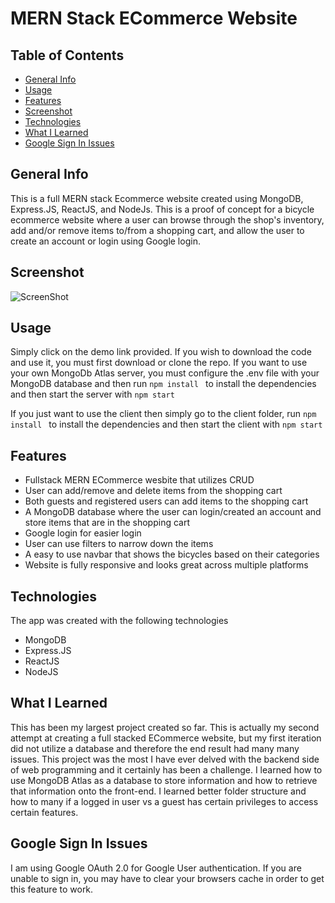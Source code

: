 # MERN Stack ECommerce Website
## Table of Contents
* [General Info](#general-info)
* [Usage](#usage)
* [Features](#features)
* [Screenshot](#screenshot)
* [Technologies](#technologies)
* [What I Learned](#what-i-learned)
* [Google Sign In Issues](#google-sign-in-issues)


## General Info
This is a full MERN stack Ecommerce website created using MongoDB, Express.JS, ReactJS, and NodeJs. This is a proof of concept for a bicycle ecommerce website where a user can browse through the shop's inventory, add and/or remove items to/from a shopping cart, and allow the user to create an account or login using Google login. 

## Screenshot
![ScreenShot](https://github.com/Leopoldov95/bicycle_ecomm/blob/main/screenshot.png?raw=true)

## Usage
Simply click on the demo link provided.
If you wish to download the code and use it, you must first download or clone the repo.
If you want to use your own MongoDb Atlas server, you must configure the .env file with your MongoDB database and then run ```npm install ``` to install the dependencies and then start the server with ```npm start ```

If you just want to use the client then simply go to the client folder, run ```npm install ``` to install the dependencies and then start the client with ```npm start ```

## Features
* Fullstack MERN ECommerce wesbite that utilizes CRUD
* User can add/remove and delete items from the shopping cart
* Both guests and registered users can add items to the shopping cart
* A MongoDB database where the user can login/created an account and store items that are in the shopping cart
* Google login for easier login
* User can use filters to narrow down the items
* A easy to use navbar that shows the bicycles based on their categories
* Website is fully responsive and looks great across multiple platforms


## Technologies
The app was created with the following technologies
* MongoDB
* Express.JS
* ReactJS
* NodeJS


## What I Learned
This has been my largest project created so far. This is actually my second attempt at creating a full stacked ECommerce website, but my first iteration did not utilize a database and therefore the end result had many many issues. This project was the most I have ever delved with the backend side of web programming and it certainly has been a challenge. I learned how to use MongoDB Atlas as a database to store information and how to retrieve that information onto the front-end. I learned better folder structure and how to many if a logged in user vs a guest has certain privileges to access certain features. 

## Google Sign In Issues
I am using Google OAuth 2.0 for Google User authentication. If you are unable to sign in, you may have to clear your browsers cache in order to get this feature to work.
